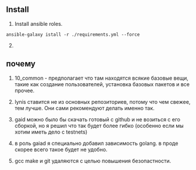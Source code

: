 Install
----------------

1. Install ansible roles.

```
ansible-galaxy istall -r ./requirements.yml --force
```

2. 


почему
--------------
1. 10_common - предполагает что там находятся всякие базовые вещи,
такие как создание пользователей, установка базовых пакетов и все прочее.

2. lynis ставится не из основных репозиториев, потому что чем свежее, тем лучше.
Они сами рекомендуют делать именно так.

3. gaid можно было бы скачать готовый с github и не возиться с его сборкой,
но я решил что так будет более гибко (особенно если мы хотим иметь дело с testnets)

4. в роль gaiad я специально добавил зависимость golang. в проде скорее всего такое будет не удобно.
5. gcc make и git удаляются с целью повышения безопастности.
